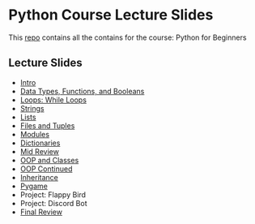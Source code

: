 # Python Course Lecture Slides

This [repo](https://nasirhemed.github.io/python-course/) contains all the contains for the course: Python for Beginners 

## Lecture Slides

- [Intro](https://nasirhemed.github.io/python-course/01-intro/#1)
- [Data Types, Functions, and Booleans](https://nasirhemed.github.io/python-course/02-functions/)
- [Loops: While Loops](https://nasirhemed.github.io/python-course/03-loops/content)
- [Strings](https://nasirhemed.github.io/python-course/04-strings/content)
- [Lists](https://nasirhemed.github.io/python-course/05-lists/content)
- [Files and Tuples](https://nasirhemed.github.io/python-course/06-files_tuples/content)
- [Modules](https://nasirhemed.github.io/python-course/07-modules/content)
- [Dictionaries](https://nasirhemed.github.io/python-course/08-dictionaries/content)
- [Mid Review](https://nasirhemed.github.io/python-course/09-review/content)
- [OOP and Classes](https://nasirhemed.github.io/python-course/10-classes/content)
- [OOP Continued](https://nasirhemed.github.io/python-course/11-classes-contd/content)
- [Inheritance](https://nasirhemed.github.io/python-course/12-inheritance/content)
- [Pygame](https://nasirhemed.github.io/python-course/13-pygame/content)
- Project: Flappy Bird
- Project: Discord Bot
- [Final Review](https://nasirhemed.github.io/python-course/16-review/content)
